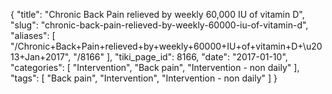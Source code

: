 {
    "title": "Chronic Back Pain relieved by weekly 60,000 IU of vitamin D",
    "slug": "chronic-back-pain-relieved-by-weekly-60000-iu-of-vitamin-d",
    "aliases": [
        "/Chronic+Back+Pain+relieved+by+weekly+60000+IU+of+vitamin+D+\u2013+Jan+2017",
        "/8166"
    ],
    "tiki_page_id": 8166,
    "date": "2017-01-10",
    "categories": [
        "Intervention",
        "Back pain",
        "Intervention - non daily"
    ],
    "tags": [
        "Back pain",
        "Intervention",
        "Intervention - non daily"
    ]
}